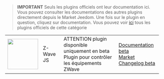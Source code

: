 
>**IMPORTANT**
>Seuls les plugins officiels ont leur documentation ici. Vous pouvez consulter les documentations des autres plugins directement depuis le Market Jeedom. Une fois sur le plugin en question, cliquez sur documentation.
>Vous pouvez voir [ici](https://market.jeedom.com/index.php?v=d&p=market&type=plugin&categorie=zwavejs) tous les plugins officiels de cette catégorie


| | | | |
|--- | --- | --- | ---|
|<img src="./beta/._icon.png" class="pluginLogo" width="100" />|Z-Wave JS|ATTENTION plugin disponible uniquement en beta<br/>Plugin pour contrôler les équipements ZWave|[Documentation beta](./beta/index.md)<br/>[Market](https://market.jeedom.com/index.php?v=d&p=market_display&id=4306)<br/>[Changelog beta](./beta/changelog.md)|
